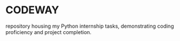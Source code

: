 # CODEWAY
repository housing my Python internship tasks, demonstrating coding proficiency and project completion.
